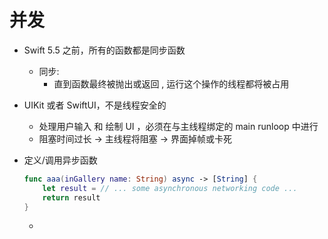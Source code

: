 # 并发

- Swift 5.5 之前，所有的函数都是同步函数
    - 同步:
        - 直到函数最终被抛出或返回 , 运行这个操作的线程都将被占用
- UIKit 或者 SwiftUI，不是线程安全的
    - 处理用户输入 和  绘制 UI ，必须在与主线程绑定的 main runloop 中进行
    - 阻塞时间过长 → 主线程将阻塞 → 界面掉帧或卡死
- 定义/调用异步函数
    
    ```swift
    func aaa(inGallery name: String) async -> [String] {
        let result = // ... some asynchronous networking code ...
        return result
    }
    ```
    
    -
